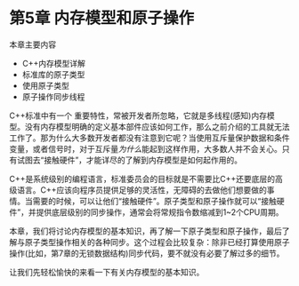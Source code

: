 # 第5章 内存模型和原子操作

本章主要内容

- C++内存模型详解
- 标准库的原子类型
- 使用原子类型
- 原子操作同步线程

C++标准中有一个 重要特性，常被开发者所忽略，它就是多线程(感知)内存模型。没有内存模型明确的定义基本部件应该如何工作，那么之前介绍的工具就无法工作了。那为什么大多数开发者都没有注意到它呢？当使用互斥量保护数据和条件变量，或者信号时，对于互斥量*为什么*能起到这样作用，大多数人并不会关心。只有试图去“接触硬件”，才能详尽的了解到内存模型是如何起作用的。

C++是系统级别的编程语言，标准委员会的目标就是不需要比C++还要底层的高级语言。C++应该向程序员提供足够的灵活性，无障碍的去做他们想要做的事情。当需要的时候，可以让他们“接触硬件”。原子类型和原子操作就可以“接触硬件”，并提供底层级别的同步操作，通常会将常规指令数缩减到1~2个CPU周期。

本章，我们将讨论内存模型的基本知识，再了解一下原子类型和原子操作，最后了解与原子类型操作相关的各种同步。这个过程会比较复杂：除非已经打算使用原子操作(比如，第7章的无锁数据结构)同步代码，要不就没有必要了解过多的细节。

让我们先轻松愉快的来看一下有关内存模型的基本知识。